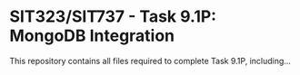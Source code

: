 # SIT323/SIT737 - Task 9.1P: MongoDB Integration

This repository contains all files required to complete Task 9.1P, including...



